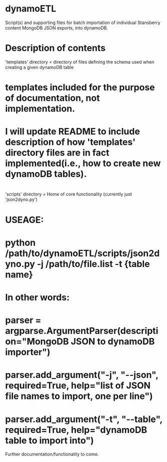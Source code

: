 # dynamoETL

Script(s) and supporting files for batch importation of individual Stansberry content MongoDB JSON exports, into dynamoDB.

# Description of contents

'templates' directory = directory of files defining the schema used when creating a given dynamoDB table
   # templates included for the purpose of documentation, not implementation.
   # I will update README to include description of how 'templates' directory files are in fact implemented(i.e., how to create new dynamoDB tables).
   #
  
'scripts' directory = Home of core functionality (currently just 'json2dyno.py')
  # USEAGE:
  # python /path/to/dynamoETL/scripts/json2dyno.py -j /path/to/file.list -t {table name}

  # In other words:
  # parser = argparse.ArgumentParser(description="MongoDB JSON to dynamoDB importer")
  # parser.add_argument("-j", "--json", required=True, help="list of JSON file names to import, one per line")
  # parser.add_argument("-t", "--table", required=True, help="dynamoDB table to import into")
  
  
  Further documentation/functionality to come.
